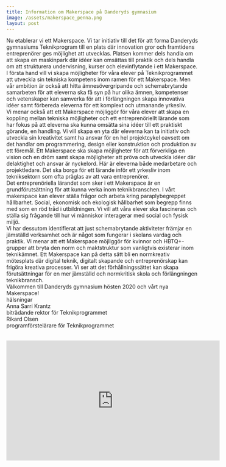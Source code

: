 ```yaml
---
title: Information om Makerspace på Danderyds gymnasium
image: /assets/makerspace_penna.png
layout: post
---
```


Nu etablerar vi ett Makerspace. Vi tar initiativ till det för att forma Danderyds gymnasiums Teknikprogram till en plats där innovation gror och framtidens entreprenörer ges möjlighet att utvecklas. Platsen kommer dels handla om att skapa en maskinpark där idéer kan omsättas till praktik och dels handla om att strukturera undervisning, kurser och elevinflytande i ett Makerspace.
<br>
I första hand vill vi skapa möjligheter för våra elever på Teknikprogrammet att utveckla sin tekniska kompetens inom ramen för ett Makerspace. Men vår ambition är också att hitta ämnesövergripande och schemabrytande samarbeten för att eleverna ska få syn på hur olika ämnen, kompetenser och vetenskaper kan samverka för att i förlängningen skapa innovativa idéer samt förbereda eleverna för ett komplext och utmanande yrkesliv.
<br>
Vi menar också att ett Makerspace möjliggör för våra elever att skapa en koppling mellan tekniska möjligheter och ett entreprenöriellt lärande som har fokus på att eleverna ska kunna omsätta sina idéer till ett praktiskt görande, en handling. Vi vill skapa en yta där eleverna kan ta initiativ och utveckla sin kreativitet samt ha ansvar för en hel projektcykel oavsett om det handlar om programmering, design eller konstruktion och produktion av ett föremål. Ett Makerspace ska skapa möjligheter för att förverkliga en vision och en dröm samt skapa möjligheter att pröva och utveckla idéer där delaktighet och ansvar är nyckelord. Här är eleverna både medarbetare och projektledare. Det ska borga för ett lärande inför ett yrkesliv inom tekniksektorn som ofta präglas av att vara entreprenörer. 
<br>
Det entreprenöriella lärandet som sker i ett Makerspace är en grundförutsättning för att kunna verka inom teknikbranschen. I vårt makerspace kan elever ställa frågor och arbeta kring paraplybegreppet hållbarhet. Social, ekonomisk och ekologisk hållbarhet som begrepp finns med som en röd tråd i utbildningen. Vi vill att våra elever ska fascineras och ställa sig frågande till hur vi människor interagerar med social och fysisk miljö.
<br>
Vi har dessutom identifierat att just schemabrytande aktiviteter främjar en jämställd verksamhet och är något som fungerar i skolans vardag och praktik. Vi menar att ett Makerspace möjliggör för kvinnor och HBTQ+- grupper att bryta den norm och maktstruktur som vanligtvis existerar inom teknikämnet. Ett Makerspace kan på detta sätt bli en normkreativ mötesplats där digital teknik, digitalt skapande och entreprenörskap kan frigöra kreativa processer.  Vi ser att det förhållningssättet kan skapa förutsättningar för en mer jämställd och normkritisk skola och förlängningen teknikbransch.
<br>
Välkommen till Danderyds gymnasium hösten 2020 och vårt nya Makerspace!
<br>
hälsningar
<br>
Anna Sarri Krantz
<br>
biträdande rektor för Teknikprogrammet
<br>
Rikard Olsen
<br>
programförstelärare för Teknikprogrammet

<br>
<iframe width="560" height="315" src="https://www.youtube.com/embed/G3uTRW7QnXI" frameborder="0" allow="accelerometer; autoplay; encrypted-media; gyroscope; picture-in-picture" allowfullscreen></iframe>
